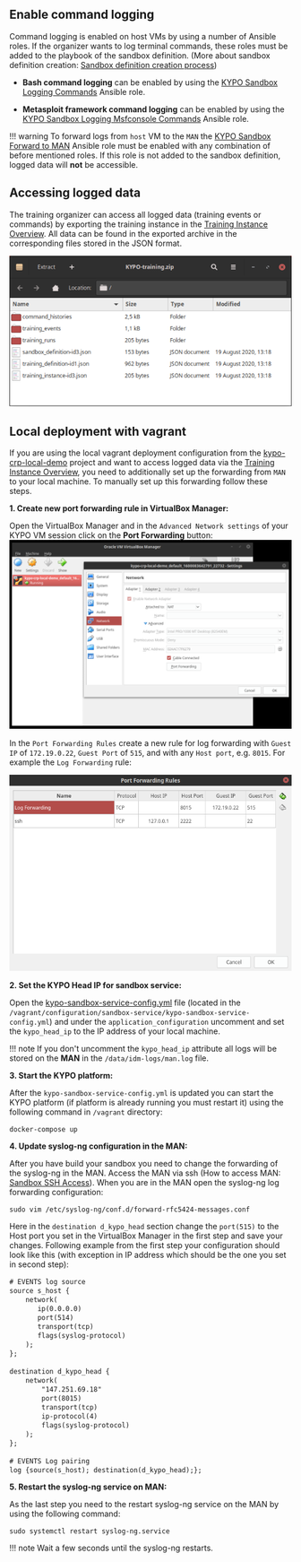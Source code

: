 ## Enable command logging
Command logging is enabled on host VMs by using a number of Ansible roles. If the organizer wants to log terminal commands, these roles must be added to the playbook of the sandbox definition. (More about sandbox definition creation: [Sandbox definition creation process](User-documentation/Sandbox-Designer#sandbox-definition-creation-process))

* **Bash command logging** can be enabled by using the [KYPO Sandbox Logging Commands](https://gitlab.ics.muni.cz/kypo-crp/useful-ansible-roles/kypo-sandbox-logging-bash) Ansible role. 

* **Metasploit framework command logging** can be enabled by using the [KYPO Sandbox Logging Msfconsole Commands](https://gitlab.ics.muni.cz/kypo-crp/useful-ansible-roles/kypo-sandbox-logging-msf) Ansible role.

!!! warning
    To forward logs from `host` VM to the `MAN` the [KYPO Sandbox Forward to MAN](https://gitlab.ics.muni.cz/kypo-crp/useful-ansible-roles/kypo-sandbox-logging-forward) Ansible role must be enabled with any combination of before mentioned roles. If this role is not added to the sandbox definition, logged data will **not** be accessible.

## Accessing logged data
The training organizer can access all logged data (training events or commands) by exporting the training instance in the [Training Instance Overview](User-documentation/Training-Organizer#training-instance-overview). All data can be found in the exported archive in the corresponding files stored in the JSON format. 

![Archive](../../img/extras/logging/accessed-logged-data-structure.png)


## Local deployment with vagrant

If you are using the local  vagrant deployment configuration from the [kypo-crp-local-demo](url) project and want to access logged data via the [Training Instance Overview](User-documentation/Training-Organizer#training-instance-overview), you need to additionally set up the forwarding from `MAN` to your local machine. To manually set up this forwarding follow these steps. 

**1. Create new port forwarding rule in VirtualBox Manager:**
   
Open the VirtualBox Manager and in the `Advanced Network settings` of your KYPO VM session click on the **Port Forwarding** button:
![VirtualBox settings](../../img/extras/logging/port-forwarding-rule.png)

In the `Port Forwarding Rules` create a new rule for log forwarding with `Guest IP` of `172.19.0.22`, `Guest Port` of `515`, and with any `Host port`, e.g. `8015`. For example the `Log Forwarding` rule:

![PortForwardingRules](../../img/extras/logging/port-forwarding-rule2.png) 
 
**2. Set the KYPO Head IP for sandbox service:**

Open the [kypo-sandbox-service-config.yml](https://gitlab.ics.muni.cz/kypo-crp/prototypes-and-examples/kypo-crp-local-demo/-/blob/master/docker-config-files/kypo-sandbox-service-config.yml) file (located in the `/vagrant/configuration/sandbox-service/kypo-sandbox-service-config.yml`) and under the `application_configuration` uncomment and set the `kypo_head_ip` to the IP address of your local machine. 

!!! note 
    If you don't uncomment the `kypo_head_ip` attribute all logs will be stored on the **MAN** in the `/data/idm-logs/man.log` file. 

**3. Start the KYPO platform:**

After the `kypo-sandbox-service-config.yml` is updated you can start the KYPO platform (if platform is already running you must restart it) using the following command in `/vagrant` directory:
```
docker-compose up
```

**4. Update syslog-ng configuration in the MAN:** 

After you have build your sandbox you need to change the forwarding of the syslog-ng in the MAN. Access the MAN via ssh (How to access MAN: [Sandbox SSH Access](https://gitlab.ics.muni.cz/kypo-crp/backend-python/kypo-sandbox-service/-/wikis/User-Documentation/Sandbox-SSH-Access)). When you are in the MAN open the syslog-ng log forwarding configuration:
```
sudo vim /etc/syslog-ng/conf.d/forward-rfc5424-messages.conf
```

Here in the `destination d_kypo_head` section change the `port(515)` to the Host port you set in the VirtualBox Manager in the first step and save your changes. Following example from the first step your configuration should look like this (with exception in IP address which should be the one you set in second step):
```
# EVENTS log source
source s_host {
    network(
       ip(0.0.0.0) 
       port(514) 
       transport(tcp)
       flags(syslog-protocol)
    );
};

destination d_kypo_head {
    network(
        "147.251.69.18"
        port(8015)
        transport(tcp)
        ip-protocol(4)
        flags(syslog-protocol)
    );
};

# EVENTS Log pairing
log {source(s_host); destination(d_kypo_head);};
```

**5. Restart the syslog-ng service on MAN:**

As the last step you need to the restart syslog-ng service on the MAN by using the following command:

```
sudo systemctl restart syslog-ng.service 
```

!!! note
    Wait a few seconds until the syslog-ng restarts.
